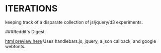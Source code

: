 ITERATIONS
==========

keeping track of a disparate collection of js/jquery/d3 experiments.

###Reddit's Digest

[html preview here](http://htmlpreview.github.com/?https://github.com/zeffii/ITERATIONS/blob/master/REDDITS_DIGEST/strip_up_stats_04.html)
Uses handlebars.js, jquery, a json callback, and google webfonts.

